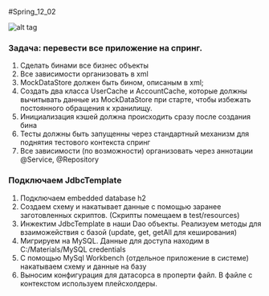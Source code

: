 #Spring_12_02

![alt tag](https://github.com/Rooman/Spring_12_02/blob/master/springDiagram.png)

<h3>Задача: перевести все приложение на спринг.</h3>
<ol>
<li>Сделать бинами все бизнес объекты</li>
<li>Все зависимости организовать в xml</li>
<li>MockDataStore должен быть бином, описаным в xml;</li>
<li>Создать два класса UserCache и AccountCache, которые должны вычитывать данные из MockDataStore при старте, чтобы избежать постоянного обращения к хранилищу.</li>
<li>Инициализация кэшей должна происходить сразу после создания бина</li>
<li>Тесты должны быть запущенны через стандартный механизм для поднятия тестового контекста спринг</li>
<li>Все зависимости (по возможности) организовать через аннотации @Service, @Repository </li>
</ol>

<h3>Подключаем JdbcTemplate</h3>
<ol>
<li>Подключаем embedded database h2</li>
<li>Создаем схему и накатывает данные с помощью заранее заготовленных скриптов. (Скрипты помещаем в test/resources)</li>
<li>Инжектим JdbcTemplate в наши Dao объекты. Реализуем методы для взаиможействия с базой (update, get, getAll для кеширования)</li>
<li>Мигрируем на MySQL. Данные для доступа находим в C:/Materials/MySQL credentials</li>
<li>С помощью MySql Workbench (отдельное приложение в системе) накатываем схему и данные на базу</li>  
<li>Выносим конфигурация для датасорса в проперти файл. В файле с контекстом используем плейсхолдеры.</li>  
</ol>
